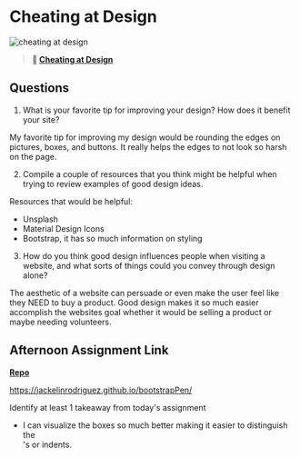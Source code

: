 # Cheating at Design

![cheating at design](https://bcw.blob.core.windows.net/public/img/courses/5247609446691139)

> **📖 [Cheating at Design](https://codeworksacademy.com/fs-student-guide/resources/wk1/04-Cheating-at-Design)**

## Questions

1. What is your favorite tip for improving your design? How does it benefit your site?

My favorite tip for improving my design would be rounding the edges on pictures, boxes, and buttons. It really helps the edges to not look so harsh on the page.

2. Compile a couple of resources that you think might be helpful when trying to review examples of good design ideas.

Resources that would be helpful: 
- Unsplash 
- Material Design Icons
- Bootstrap, it has so much information on styling 

3. How do you think good design influences people when visiting a website, and what sorts of things could you convey through design alone?

The aesthetic of a website can persuade or even make the user feel like they NEED to buy a product. Good design makes it so much easier accomplish the websites goal whether it would be selling a product or maybe needing volunteers. 

## Afternoon Assignment Link

**[Repo](https://github.com/rodrirene/<ASSIGNMENT_REPO>)**

https://jackelinrodriguez.github.io/bootstrapPen/

Identify at least 1 takeaway from today's assignment

- I can visualize the boxes so much better making it easier to distinguish the <div>'s or indents. 

